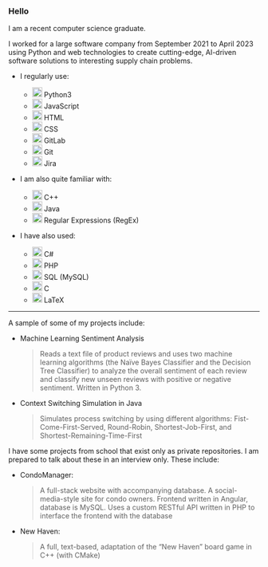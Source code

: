 ### Hello

I am a recent computer science graduate.

I worked for a large software company from September 2021 to April 2023 using Python and web technologies to create cutting-edge, 
AI-driven software solutions to interesting supply chain problems.

- I regularly use:
  - <img alt="python" width="20px" src="https://img.icons8.com/color/48/000000/python--v1.png"/> Python3
  - <img alt="js" width="20px" src="https://img.icons8.com/color/48/000000/javascript--v1.png"/> JavaScript
  - <img alt="html" width="20px" src="https://img.icons8.com/color/48/000000/html-5--v1.png"/> HTML
  - <img alt="css" width="20px" src="https://img.icons8.com/color/48/000000/css3.png"/> CSS
  - <img alt="gitlab" width="20px" src="https://img.icons8.com/color/48/000000/gitlab.png"/> GitLab
  - <img alt="git" width="20px" src="https://img.icons8.com/color/50/000000/git.png"/> Git
  - <img alt="jira" width="20px" src="https://img.icons8.com/color/48/000000/jira.png"/> Jira

- I am also quite familiar with:
  - <img alt="c++" width="20px" src="https://img.icons8.com/color/48/000000/c-plus-plus-logo.png"/> C++
  - <img alt="java" width="20px" src="https://img.icons8.com/color/48/000000/java-coffee-cup-logo--v1.png"/> Java
  - <img alt="regex" width="20px" src="https://img.icons8.com/offices/30/000000/regex.png"/> Regular Expressions (RegEx)

- I have also used:
  - <img alt="c#" width="20px" src="https://img.icons8.com/color/48/000000/c-sharp-logo.png"/> C#
  - <img alt="php" width="20px" src="https://img.icons8.com/officel/16/000000/php-logo.png"/> PHP
  - <img alt="mysql" width="20px" src="https://img.icons8.com/fluency/48/000000/mysql-logo.png"/> SQL (MySQL)
  - <img alt="c" width="20px" src="https://img.icons8.com/color/48/000000/c-programming.png"/> C
  - <img alt="latex" width="20px" src="https://img.icons8.com/color/48/000000/latex.png"/> LaTeX

---

A sample of some of my projects include:

- Machine Learning Sentiment Analysis
  > Reads a text file of product reviews and uses two machine learning algorithms (the Naïve Bayes Classifier and the Decision
Tree Classifier) to analyze the overall sentiment of each review and classify new unseen reviews with positive or negative sentiment.
Written in Python 3.

- Context Switching  Simulation in Java
  > Simulates process switching by using different algorithms: Fist-Come-First-Served, Round-Robin, Shortest-Job-First, and Shortest-Remaining-Time-First

I have some projects from school that exist only as private repositories. I am prepared to talk about these in an interview only. These include:

- CondoManager:
  > A full-stack website with accompanying database. A social-media-style site for condo owners. 
Frontend written in Angular, database is MySQL. Uses a custom RESTful API written in PHP to interface the frontend with the database

- New Haven:
  > A full, text-based, adaptation of the “New Haven” board game in C++ (with CMake)
